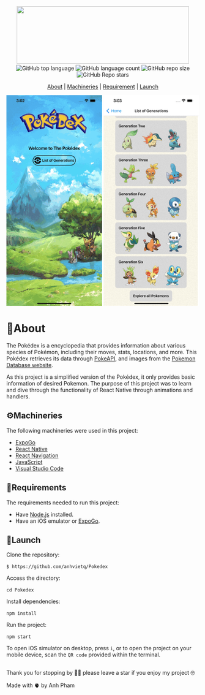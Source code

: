 <div align = 'center'> 
<img src = https://camo.githubusercontent.com/418d92ecbe7cd1805153001a34147ab7c965103432ff4a68eaa2fc5d4e6c1b42/68747470733a2f2f696b2e696d6167656b69742e696f2f6877796b73766a3469762f706f6b656465785f4e5f576757724a4b30732e706e67 width="450" height="150"/> 
</div>

<div align = 'center'>
<img alt="GitHub top language" src="https://img.shields.io/github/languages/top/anhvietq/Pokedex?style=plastic">
<img alt="GitHub language count" src="https://img.shields.io/github/languages/count/anhvietq/Pokedex?style=plastic">
<img alt="GitHub repo size" src="https://img.shields.io/github/repo-size/anhvietq/Pokedex?style=plastic">
<img alt="GitHub Repo stars" src="https://img.shields.io/github/stars/anhvietq/Pokedex?style=plastic">
</div>

<div align= 'center'>
  
[About](https://github.com/anhvietq/Pokedex#about) |  [Machineries](https://github.com/anhvietq/Pokedex#%EF%B8%8Fmachineries)  | [Requirement](https://github.com/anhvietq/Pokedex#requirements)  | [Launch](https://github.com/anhvietq/Pokedex#launch) 

</div>

<div align ='center'>
<img src = assets/images/poke1.gif width="250" height= "550"/> <img  src = assets/images/poke2.gif width="250" height= "550"/>
</div>


# 📢About
The Pokédex is a encyclopedia that provides information about various species of Pokémon, including their moves, stats, locations, and more. 
This Pokédex retrieves its data through [PokeAPI](https://pokeapi.co), and images from the [Pokemon Database website](https://pokemondb.net). 

As this project is a simplified version of the Pokédex, it only provides basic information of desired Pokemon.
The purpose of this project was to learn and dive through the functionality of React Native through animations and handlers. 

## ⚙️Machineries
The following machineries were used in this project: 
  - [ExpoGo](https://expo.dev/client)
  - [React Native](https://reactnative.dev)
  - [React Navigation](https://reactnavigation.org)
  - [JavaScript](https://www.javascript.com)
  - [Visual Studio Code](https://code.visualstudio.com)
  
## 📑Requirements
The requirements needed to run this project: 
  - Have [Node.js](https://nodejs.org/en/) installed.
  - Have an iOS emulator or [ExpoGo](https://expo.dev/client).

## 🚀Launch
  Clone the repository:
```
$ https://github.com/anhvietq/Pokedex
```
  Access the directory: 
```
cd Pokedex
```
  Install dependencies: 
```
npm install
```
  Run the project: 
``` 
npm start
```
  To open iOS simulator on desktop, press ``i``, or to open the project on your mobile device, scan the ``QR code`` provided within the terminal. 
##
Thank you for stopping by 🫶🏻 please leave a star if you enjoy my project 🤓

Made with 🫀 by Anh Pham


